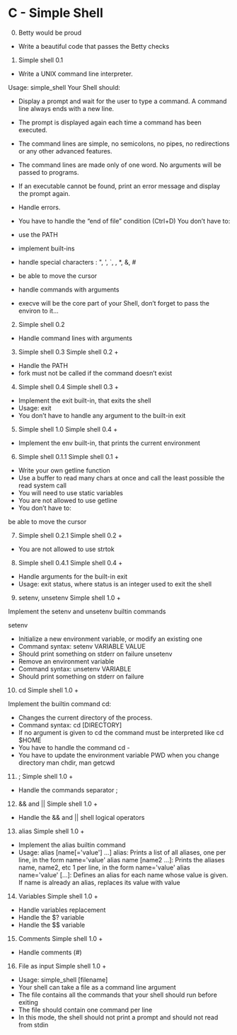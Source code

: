 #  C - Simple Shell

0. Betty would be proud
* Write a beautiful code that passes the Betty checks

1. Simple shell 0.1
* Write a UNIX command line interpreter.

Usage: simple_shell
Your Shell should:

* Display a prompt and wait for the user to type a command. A command line always ends with a new line.
* The prompt is displayed again each time a command has been executed.
* The command lines are simple, no semicolons, no pipes, no redirections or any other advanced features.
* The command lines are made only of one word. No arguments will be passed to programs.
* If an executable cannot be found, print an error message and display the prompt again.
* Handle errors.
* You have to handle the “end of file” condition (Ctrl+D)
You don’t have to:

* use the PATH
* implement built-ins
* handle special characters : ", ', `, \, *, &, #
* be able to move the cursor
* handle commands with arguments
* execve will be the core part of your Shell, don’t forget to pass the environ to it…

2. Simple shell 0.2
* Handle command lines with arguments

3. Simple shell 0.3
 Simple shell 0.2 +

* Handle the PATH
* fork must not be called if the command doesn’t exist

4. Simple shell 0.4
 Simple shell 0.3 +

* Implement the exit built-in, that exits the shell
* Usage: exit
* You don’t have to handle any argument to the built-in exit

5. Simple shell 1.0
Simple shell 0.4 +

* Implement the env built-in, that prints the current environment

6. Simple shell 0.1.1
Simple shell 0.1 +

* Write your own getline function
* Use a buffer to read many chars at once and call the least possible the read system call
* You will need to use static variables
* You are not allowed to use getline
* You don’t have to:

be able to move the cursor

7. Simple shell 0.2.1
Simple shell 0.2 +

* You are not allowed to use strtok

8. Simple shell 0.4.1
Simple shell 0.4 +

* Handle arguments for the built-in exit
* Usage: exit status, where status is an integer used to exit the shell

9. setenv, unsetenv
Simple shell 1.0 +

Implement the setenv and unsetenv builtin commands

setenv
* Initialize a new environment variable, or modify an existing one
* Command syntax: setenv VARIABLE VALUE
* Should print something on stderr on failure
unsetenv
* Remove an environment variable
* Command syntax: unsetenv VARIABLE
* Should print something on stderr on failure

10. cd
Simple shell 1.0 +

Implement the builtin command cd:

* Changes the current directory of the process.
* Command syntax: cd [DIRECTORY]
* If no argument is given to cd the command must be interpreted like cd $HOME
* You have to handle the command cd -
* You have to update the environment variable PWD when you change directory
man chdir, man getcwd

11. ;
Simple shell 1.0 +

* Handle the commands separator ;

12. && and ||
Simple shell 1.0 +

* Handle the && and || shell logical operators

13. alias
Simple shell 1.0 +

* Implement the alias builtin command
* Usage: alias [name[='value'] ...]
alias: Prints a list of all aliases, one per line, in the form name='value'
alias name [name2 ...]: Prints the aliases name, name2, etc 1 per line, in the form name='value'
alias name='value' [...]: Defines an alias for each name whose value is given. If name is already an alias, replaces its value with value

14. Variables
Simple shell 1.0 +

* Handle variables replacement
* Handle the $? variable
* Handle the $$ variable

15. Comments
Simple shell 1.0 +

* Handle comments (#)

16. File as input
Simple shell 1.0 +

* Usage: simple_shell [filename]
* Your shell can take a file as a command line argument
* The file contains all the commands that your shell should run before exiting
* The file should contain one command per line
* In this mode, the shell should not print a prompt and should not read from stdin


